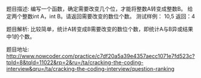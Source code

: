 ﻿题目描述:
编写一个函数，确定需要改变几个位，才能将整数A转变成整数B。
给定两个整数int A，int B。请返回需要改变的数位个数。
测试样例：
10,5
返回：4

题目解析:
比较简单，统计A转变成B需要改变的数位个数，即统计A与B异或结果中1的个数。

题目地址:
http://www.nowcoder.com/practice/c7df20a5a39e4357aecc1071e7fd523c?tpId=8&tqId=11022&rp=2&ru=/ta/cracking-the-coding-interview&qru=/ta/cracking-the-coding-interview/question-ranking